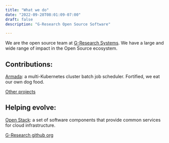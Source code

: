 ```yaml
---
title: "What we do"
date: "2022-09-28T08:01:09-07:00"
draft: false
description: "G-Research Open Source Software"

---
```

We are the open source team at [G-Research Systems](https://www.gresearch.co.uk/). We have a large and wide range of impact in the Open Source ecosystem.

## Contributions:

[Armada](https://github.com/G-Research/armada): a multi-Kubernetes cluster batch job scheduler. Fortified, we eat our own dog food.

[Other projects](https://github.com/topics/gr-oss)

## Helping evolve:

[Open Stack](https://www.openstack.org/): a set of software components that provide common services for cloud infrastructure.

[G-Research github org](https://github.com/orgs/G-Research)
